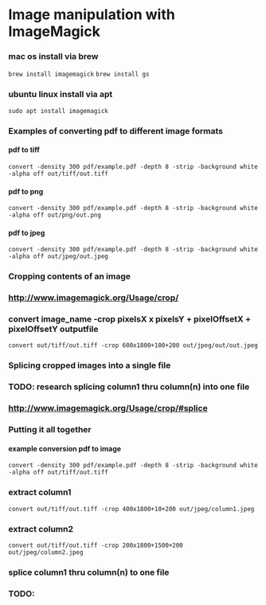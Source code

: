 
# Image manipulation with ImageMagick

### mac os install via brew
`brew install imagemagick`
`brew install gs`

### ubuntu linux install via apt
`sudo apt install imagemagick`

### Examples of converting pdf to different image formats
#### pdf to tiff
`convert -density 300 pdf/example.pdf -depth 8 -strip -background white -alpha off out/tiff/out.tiff`
#### pdf to png
`convert -density 300 pdf/example.pdf -depth 8 -strip -background white -alpha off out/png/out.png`
#### pdf to jpeg
`convert -density 300 pdf/example.pdf -depth 8 -strip -background white -alpha off out/jpeg/out.jpeg`

### Cropping contents of an image
### http://www.imagemagick.org/Usage/crop/
### convert image_name -crop pixelsX x pixelsY + pixelOffsetX + pixelOffsetY outputfile
`convert out/tiff/out.tiff -crop 600x1800+100+200 out/jpeg/out/out.jpeg`

### Splicing cropped images into a single file
### TODO: research splicing column1 thru column(n) into one file
### http://www.imagemagick.org/Usage/crop/#splice


### Putting it all together
#### example conversion pdf to image
`convert -density 300 pdf/example.pdf -depth 8 -strip -background white -alpha off out/tiff/out.tiff`

### extract column1
`convert out/tiff/out.tiff -crop 400x1800+10+200 out/jpeg/column1.jpeg`
### extract column2
`convert out/tiff/out.tiff -crop 200x1800+1500+200 out/jpeg/column2.jpeg`

### splice column1 thru column(n) to one file
### TODO:


